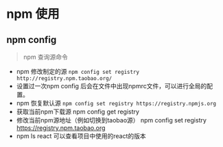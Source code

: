 # npm 使用
## npm config
> npm 查询源命令
* npm 修改制定的源 `npm config set registry http://registry.npm.taobao.org/ `
* 设置过一次npm config 后会在文件中出现npmrc文件，可以进行全局的配置。
* npm 恢复默认源 `npm config set registry https://registry.npmjs.org `
* 获取当前npm下载源 npm config get registry  
* 修改当前npm源地址（例如切换到taobao源） npm config set registry https://registry.npm.taobao.org
* npm ls react 可以查看项目中使用的react的版本

